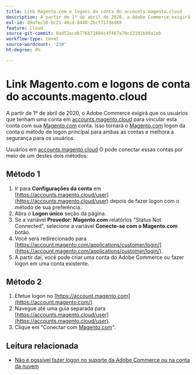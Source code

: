 ```yaml
---
title: Link Magento.com e logons de conta do accounts.magento.cloud
description: A partir de 1º de abril de 2020, a Adobe Commerce exigirá que os usuários com uma conta em [accounts.magento.cloud](https://accounts.magento.cloud/) vinculem essa conta à conta [Magento.com](https://account.magento.com/customer/account/login/). Isso fará com que a conta [Magento.com](https://account.magento.com/customer/account/login/) faça logon como o método de logon principal para ambas as contas e melhorará a segurança para os usuários.
exl-id: 89afec50-bc21-46cd-8440-2bcf717ded69
feature: Cloud
source-git-commit: 0ad52eceb776b71604c4f467a70c13191bb9a1eb
workflow-type: tm+mt
source-wordcount: '210'
ht-degree: 0%

---
```


# Link Magento.com e logons de conta do accounts.magento.cloud

A partir de 1º de abril de 2020, o Adobe Commerce exigirá que os usuários que tenham uma conta em [accounts.magento.cloud](https://accounts.magento.cloud/) para vincular esta conta com sua [Magento.com](https://account.magento.com/customer/account/login/) conta. Isso tornará o [Magento.com](https://account.magento.com/customer/account/login/) logon da conta o método de logon principal para ambas as contas e melhora a segurança para os usuários.

Usuários em [accounts.magento.cloud](https://accounts.magento.cloud/) O pode conectar essas contas por meio de um destes dois métodos:

## Método 1

1. Ir para **Configurações da conta** em [https://accounts.magento.cloud/user](https://accounts.magento.cloud/user) depois de fazer logon com o método de sua preferência.
1. Abra o **Logon único** seção da página.
1. Se a variável **Provedor: Magento.com** relatórios &quot;Status Not Connected&quot;, selecione a variável **Conecte-se com o Magento.com** botão.
1. Você será redirecionado para [https://account.magento.com/applications/customer/login/](https://account.magento.com/applications/customer/login/).
1. A partir daí, você pode criar uma conta do Adobe Commerce ou fazer logon em uma conta existente.

## Método 2

1. Efetue logon no [https://account.magento.com](https://account.magento.com/).
1. Navegue até uma guia separada para [https://accounts.magento.cloud/user](https://accounts.magento.cloud/user).
1. Clique em &quot;Conectar com [Magento.com](https://account.magento.com/customer/account/login/)&quot;.

## Leitura relacionada

* [Não é possível fazer logon no suporte da Adobe Commerce ou na conta da nuvem](/help/troubleshooting/miscellaneous/unable-to-log-in-to-support-or-cloud-project.md)

